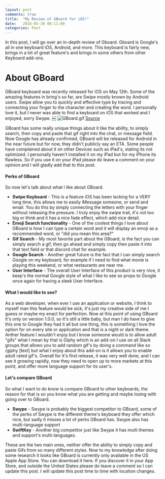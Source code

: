 ```yaml
---
layout: post
comments: true
title:  "My Review of GBoard for iOS!"
date:   2016-05-30 00:11:00
categories: Post
---
```

In this post, I will go over an in-depth review of Gboard. Gboard is Google's all in one keyboard iOS, Android, and more. This keyboard is fairly new, brings in a lot of great feature's and brings in some others from other Keyboard add-ons.

# About GBoard
GBoard keyboard was recently released for iOS on May 12th. Some of the amazing features in bring's so far, are Swipe mostly known by Android users. Swipe allow you to quickly and effective type by tracing and connecting your finger to the character and creating the word. I personally love it, but I never was able to find a keyboard on iOS that worked and I enjoyed, sorry Swype.
￼
![GBoard.gif](https://storage.googleapis.com/gweb-uniblog-publish-prod/original_images/05_12_-_Gboard.gif)
[Source](https://blog.google/products/search/gboard-search-gifs-emojis-keyboard/)

GBoard has some really unique things about it like the ability, to simply search, then copy and paste that gif right into the chat, or message field. Now Google has already confirmed, GBoard will be released for Android in the near future but for now, they didn't publicly say an ETA.
Some people have complained about it on other Devices such as iPad's, stating its not optimized. I personally haven't installed it on my iPad but for my iPhone its flawless. So if you use it on your iPad please do leave a comment on your opinion and I will gladly add that to this post.

#### Perks of GBoard
So now let's talk about what I like about GBoard.

- **Swipe Keyboard** - This is a feature iOS has been lacking for a VERY long time, this allows me to easily iMessage someone, or send and email. You do this by simply connecting the letters with your finger without releasing the pressure. I truly enjoy the swipe trail, it's not too big or think and it has a nice fade effect, which add nice detail.
- **Emoji Search functionality** - One of the coolest things I love about GBoard is how I can type a certain word and it will display an emoji as a recommended word, or "did you mean this area?"
- **Gif Search** - My most favorite part about the GBoard, is the fact you can simply search a gif, then go ahead and simply copy then paste it into that text field or that discord chat for example.
- **Google Search** - Another great future is the fact that I can simply search Google on my keyboard, for example if I need to find what movie is playing this weekend, or what restaurants are near me.
- **User Interface** - The overall User Interface of this product is very nice, it keep's the normal Google style of what I like to see so props to Google once again for having a sleek User Interface.

#### What I would like to see?
As a web developer, when ever I use an application or website, I think to myself man this feature would be sick, it's just my creative side of me I guess or maybe my enact for perfection. Now at this point of using GBoard it's only on version 1.0.0, so it's still a little baby, but man I do have to give this one to Google they had it all but one thing, this is something I love the option for on every site or application and that is a night or dark theme. Anther feature I wouldn't enjoy but I know someone would is to allow adult "gifs" what I mean by that is Giphy which is an add-on I use on all Slack groups that allows you to add random gif's by doing a command like so
/giphy [text] but what I enjoy about this add-on is it allows you to enable adult rated gif's.
Overall for it's first release, it was very well done, and I can see it growing rapidly, now they need to open up to more markets at this point, and offer more language support for its user's.

#### Let's compare GBoard
So what I want to do know is compare GBoard to other keyboards, the reason for that is so you know what you are getting and maybe losing with going over to GBoard.

- **Swype** - Swype is probably the biggest competitor to GBoard, some of the perks of Swype is the different theme's keyboard they offer which nice, but sadly it misses a lot of perks GBoard has. Swype also has multi-language support
- **SwiftKey** - Another big competitor just like Swype it has multi themes and support's multi-languages.

These are the two main ones, neither offer the ability to simply copy and paste Gifs from so many different styles.
Now to my knowledge after doing some research it looks like GBoard is currently only available in the US Apple App Store. You can download it here. If you discover it in your App Store, and outside the United States please do leave a comment so I can update this post. I will update this post time to time with location changes.